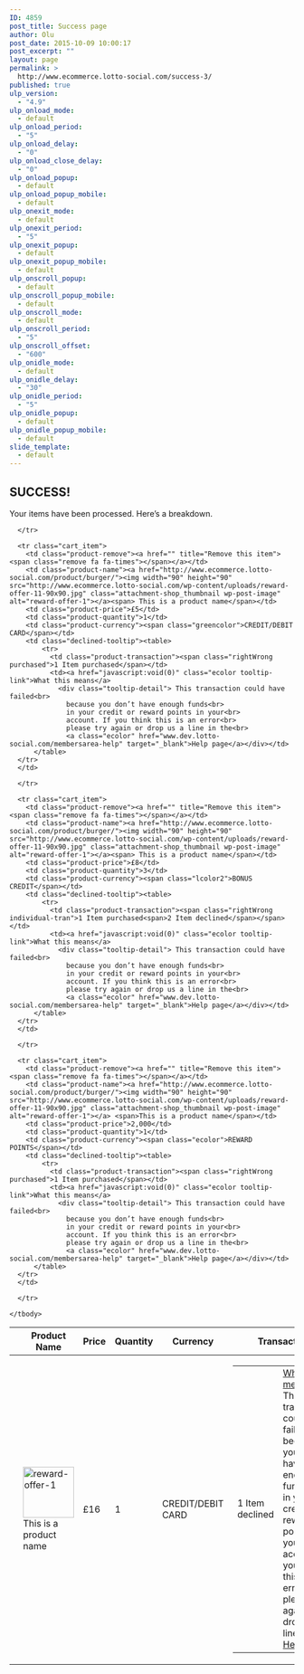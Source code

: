 ```yaml
---
ID: 4859
post_title: Success page
author: Olu
post_date: 2015-10-09 10:00:17
post_excerpt: ""
layout: page
permalink: >
  http://www.ecommerce.lotto-social.com/success-3/
published: true
ulp_version:
  - "4.9"
ulp_onload_mode:
  - default
ulp_onload_period:
  - "5"
ulp_onload_delay:
  - "0"
ulp_onload_close_delay:
  - "0"
ulp_onload_popup:
  - default
ulp_onload_popup_mobile:
  - default
ulp_onexit_mode:
  - default
ulp_onexit_period:
  - "5"
ulp_onexit_popup:
  - default
ulp_onexit_popup_mobile:
  - default
ulp_onscroll_popup:
  - default
ulp_onscroll_popup_mobile:
  - default
ulp_onscroll_mode:
  - default
ulp_onscroll_period:
  - "5"
ulp_onscroll_offset:
  - "600"
ulp_onidle_mode:
  - default
ulp_onidle_delay:
  - "30"
ulp_onidle_period:
  - "5"
ulp_onidle_popup:
  - default
ulp_onidle_popup_mobile:
  - default
slide_template:
  - default
---
```

<div class="woocommerce successDev">
  <h2 class="greencolor">SUCCESS!</h2>
  <p>Your items have been processed. Here’s a breakdown.</p>
  <table class="shop_table cart" cellspacing="0">
    <thead>
      <tr>
        <th class="product-remove"></th>
        <th class="product-name">Product Name</th>
        <th class="product-price">Price</th>
        <th class="product-quantity">Quantity</th>
        <th class="product-currency">Currency</th>
        <th class="product-transaction">Transaction</th>
        <th></th>
      </tr>
    </thead>
    <tbody>
      <tr class="cart_item">
        <td class="product-remove"><a href="" title="Remove this item"><span class="remove fa fa-times"></span></a></td>
        <td class="product-name"><a href="http://www.ecommerce.lotto-social.com/product/burger/"><img width="90" height="90" src="http://www.ecommerce.lotto-social.com/wp-content/uploads/reward-offer-11-90x90.jpg" class="attachment-shop_thumbnail wp-post-image" alt="reward-offer-1"></a> <span>This is a product name</span></td>
        <td class="product-price">£16</td>
        <td class="product-quantity">1</td>
        <td class="product-currency"><span class="greencolor">CREDIT/DEBIT CARD</span></td>
        <td class="declined-tooltip"><table>
            <tr>
              <td class="product-transaction"><span class="rightWrong declined">1 Item declined</span></td>
              <td><a href="javascript:void(0)" class="ecolor tooltip-link">What this means</a>
                <div class="tooltip-detail"> This transaction could have failed<br>
                  because you don’t have enough funds<br>
                  in your credit or reward points in your<br>
                  account. If you think this is an error<br>
                  please try again or drop us a line in the<br>
                  <a class="ecolor" href="www.dev.lotto-social.com/membersarea-help" target="_blank">Help page</a></div></td>
          </table>
      </tr>
      </td>
      
      </tr>
      
      <tr class="cart_item">
        <td class="product-remove"><a href="" title="Remove this item"><span class="remove fa fa-times"></span></a></td>
        <td class="product-name"><a href="http://www.ecommerce.lotto-social.com/product/burger/"><img width="90" height="90" src="http://www.ecommerce.lotto-social.com/wp-content/uploads/reward-offer-11-90x90.jpg" class="attachment-shop_thumbnail wp-post-image" alt="reward-offer-1"></a><span> This is a product name</span></td>
        <td class="product-price">£5</td>
        <td class="product-quantity">1</td>
        <td class="product-currency"><span class="greencolor">CREDIT/DEBIT CARD</span></td>
        <td class="declined-tooltip"><table>
            <tr>
              <td class="product-transaction"><span class="rightWrong purchased">1 Item purchased</span></td>
              <td><a href="javascript:void(0)" class="ecolor tooltip-link">What this means</a>
                <div class="tooltip-detail"> This transaction could have failed<br>
                  because you don’t have enough funds<br>
                  in your credit or reward points in your<br>
                  account. If you think this is an error<br>
                  please try again or drop us a line in the<br>
                  <a class="ecolor" href="www.dev.lotto-social.com/membersarea-help" target="_blank">Help page</a></div></td>
          </table>
      </tr>
      </td>
      
      </tr>
      
      <tr class="cart_item">
        <td class="product-remove"><a href="" title="Remove this item"><span class="remove fa fa-times"></span></a></td>
        <td class="product-name"><a href="http://www.ecommerce.lotto-social.com/product/burger/"><img width="90" height="90" src="http://www.ecommerce.lotto-social.com/wp-content/uploads/reward-offer-11-90x90.jpg" class="attachment-shop_thumbnail wp-post-image" alt="reward-offer-1"></a><span> This is a product name</span></td>
        <td class="product-price">£8</td>
        <td class="product-quantity">3</td>
        <td class="product-currency"><span class="lcolor2">BONUS CREDIT</span></td>
        <td class="declined-tooltip"><table>
            <tr>
              <td class="product-transaction"><span class="rightWrong individual-tran">1 Item purchased<span>2 Item declined</span></span></td>
              <td><a href="javascript:void(0)" class="ecolor tooltip-link">What this means</a>
                <div class="tooltip-detail"> This transaction could have failed<br>
                  because you don’t have enough funds<br>
                  in your credit or reward points in your<br>
                  account. If you think this is an error<br>
                  please try again or drop us a line in the<br>
                  <a class="ecolor" href="www.dev.lotto-social.com/membersarea-help" target="_blank">Help page</a></div></td>
          </table>
      </tr>
      </td>
      
      </tr>
      
      <tr class="cart_item">
        <td class="product-remove"><a href="" title="Remove this item"><span class="remove fa fa-times"></span></a></td>
        <td class="product-name"><a href="http://www.ecommerce.lotto-social.com/product/burger/"><img width="90" height="90" src="http://www.ecommerce.lotto-social.com/wp-content/uploads/reward-offer-11-90x90.jpg" class="attachment-shop_thumbnail wp-post-image" alt="reward-offer-1"></a> <span>This is a product name</span></td>
        <td class="product-price">2,000</td>
        <td class="product-quantity">1</td>
        <td class="product-currency"><span class="ecolor">REWARD POINTS</span></td>
        <td class="declined-tooltip"><table>
            <tr>
              <td class="product-transaction"><span class="rightWrong purchased">1 Item purchased</span></td>
              <td><a href="javascript:void(0)" class="ecolor tooltip-link">What this means</a>
                <div class="tooltip-detail"> This transaction could have failed<br>
                  because you don’t have enough funds<br>
                  in your credit or reward points in your<br>
                  account. If you think this is an error<br>
                  please try again or drop us a line in the<br>
                  <a class="ecolor" href="www.dev.lotto-social.com/membersarea-help" target="_blank">Help page</a></div></td>
          </table>
      </tr>
      </td>
      
      </tr>
      
    </tbody>
  </table>
</div>
<script>// <![CDATA[
$(document).ready(function() { // TOOLTIP CLICK FUNCTION // $('.declined-tooltip .tooltip-detail').hide(); $('.declined-tooltip .tooltip-link').click(function(e){ e.preventDefault(); var $this = $(this).parent().find('.tooltip-detail'); $(".declined-tooltip .tooltip-detail").not($this).hide(); $this.toggle(); }); // IF TRANSACTION SUCCESS THEN TOOLTIP DIV HIDE // $('.declined-tooltip').each(function() { var $this = $(this); if ($this.find('.purchased').length) { $this.find('.tooltip-link').addClass('tooltipHide'); } }); });
// ]]></script>

